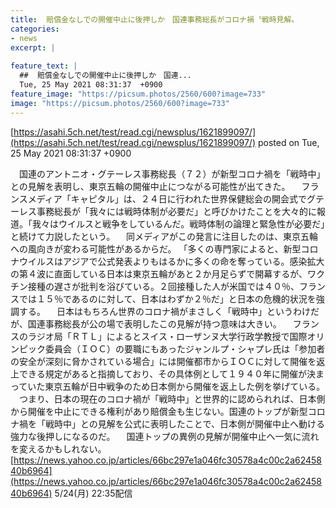 ```yaml
---
title:  賠償金なしでの開催中止に後押しか　国連事務総長がコロナ禍〝戦時見解〟  
categories:
- news
excerpt: |
  
feature_text: |
  ##  賠償金なしでの開催中止に後押しか　国連...
  Tue, 25 May 2021 08:31:37  +0900
feature_image: "https://picsum.photos/2560/600?image=733"
image: "https://picsum.photos/2560/600?image=733"
---
```


[https://asahi.5ch.net/test/read.cgi/newsplus/1621899097/](https://asahi.5ch.net/test/read.cgi/newsplus/1621899097/)
posted on Tue, 25 May 2021 08:31:37  +0900

<!--more-->

　国連のアントニオ・グテーレス事務総長（７２）が新型コロナ禍を「戦時中」との見解を表明し、東京五輪の開催中止につながる可能性が出てきた。 　フランスメディア「キャピタル」は、２４日に行われた世界保健総会の開会式でグテーレス事務総長が「我々には戦時体制が必要だ」と呼びかけたことを大々的に報道。「我々はウイルスと戦争をしているんだ。戦時体制の論理と緊急性が必要だ」と続けて力説したという。 　同メディアがこの発言に注目したのは、東京五輪への風向きが変わる可能性があるからだ。 「多くの専門家によると、新型コロナウイルスはアジアで公式発表よりもはるかに多くの命を奪っている。感染拡大の第４波に直面している日本は東京五輪があと２か月足らずで開幕するが、ワクチン接種の遅さが批判を浴びている。２回接種した人が米国では４０％、フランスでは１５％であるのに対して、日本はわずか２％だ」と日本の危機的状況を強調する。 　日本はもちろん世界のコロナ禍がまさしく「戦時中」というわけだが、国連事務総長が公の場で表明したこの見解が持つ意味は大きい。 　フランスのラジオ局「ＲＴＬ」によるとスイス・ローザンヌ大学行政学教授で国際オリンピック委員会（ＩＯＣ）の要職にもあったジャンルプ・シャプレ氏は「参加者の安全が深刻に脅かされている場合」には開催都市からＩＯＣに対して開催を返上できる規定があると指摘しており、その具体例として１９４０年に開催が決まっていた東京五輪が日中戦争のため日本側から開催を返上した例を挙げている。 　つまり、日本の現在のコロナ禍が「戦時中」と世界的に認められれば、日本側から開催を中止にできる権利があり賠償金も生じない。国連のトップが新型コロナ禍を「戦時中」との見解を公式に表明したことで、日本側が開催中止へ動ける強力な後押しになるのだ。 　国連トップの異例の見解が開催中止へ一気に流れを変えるかもしれない。 [https://news.yahoo.co.jp/articles/66bc297e1a046fc30578a4c00c2a6245840b6964](https://news.yahoo.co.jp/articles/66bc297e1a046fc30578a4c00c2a6245840b6964) 5/24(月) 22:35配信
